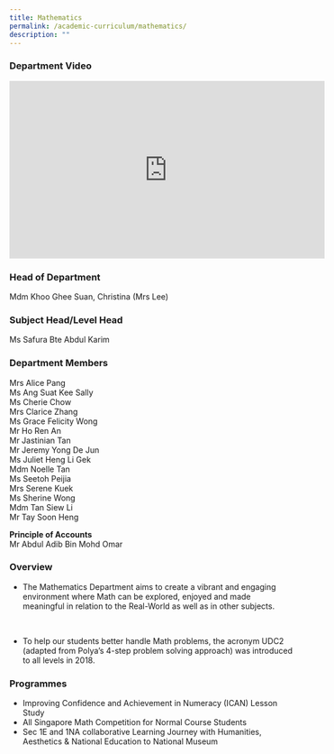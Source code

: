 ```yaml
---
title: Mathematics
permalink: /academic-curriculum/mathematics/
description: ""
---
```

### Department Video

<div class="bp-youtube">

<iframe width="560" height="315" src="https://www.youtube.com/embed/1bSXeCo2fZI" title="YouTube video player" frameborder="0" allow="accelerometer; autoplay; clipboard-write; encrypted-media; gyroscope; picture-in-picture" allowfullscreen></iframe>

</div>

### Head of Department

Mdm Khoo Ghee Suan, Christina (Mrs Lee)

### Subject Head/Level Head

Ms Safura Bte Abdul Karim

### Department Members

Mrs Alice Pang <br>
Ms Ang Suat Kee Sally <br>
Ms Cherie Chow <br>
Mrs Clarice Zhang <br>
Ms Grace Felicity Wong <br>
Mr Ho Ren An <br>
Mr Jastinian Tan <br>
Mr Jeremy Yong De Jun <br>
Ms Juliet Heng Li Gek <br>
Mdm Noelle Tan <br>
Ms Seetoh Peijia <br>
Mrs Serene Kuek <br>
Ms Sherine Wong  <br>
Mdm Tan Siew Li <br>
Mr Tay Soon Heng


**Principle of Accounts** <br>
Mr Abdul Adib Bin Mohd Omar

### Overview

* The Mathematics Department aims to create a vibrant and engaging environment where Math can be explored, enjoyed and made meaningful in relation to the Real-World as well as in other subjects.
<br>

* To help our students better handle Math problems, the acronym UDC2 (adapted from Polya’s 4-step problem solving approach) was introduced to all levels in 2018.


### Programmes

* Improving Confidence and Achievement in Numeracy (ICAN) Lesson Study 
* All Singapore Math Competition for Normal Course Students
* Sec 1E and 1NA collaborative Learning Journey with Humanities, Aesthetics & National Education to National Museum